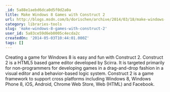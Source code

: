```yaml
---
_id: 5a88e1aebd6dca0d5f0d2a0a
title: Make Windows 8 Games with Construct 2
url: http://blogs.msdn.com/b/dorischen/archive/2014/03/18/make-windows-8-games-with-construct-2.aspx
category: libraries-tools
slug: 'make-windows-8-games-with-construct-2'
user_id: 5a83ce59d6eb0005c4ecda2c
createdOn: '2014-05-03T10:44:01.000Z'
tags: []
---
```


Creating a game for Windows 8 is easy and fun with Construct 2. Construct 2 is a HTML5 based game editor developed by Scirra. It is targeted primarily for non-programmers for developing games in a drag-and-drop fashion in a visual editor and a behavior-based logic system.  Construct 2 is a game framework to support cross platforms including Windows 8, Windows Phone 8, iOS, Android, Chrome Web Store, Web (HTML) and Facebook. 
